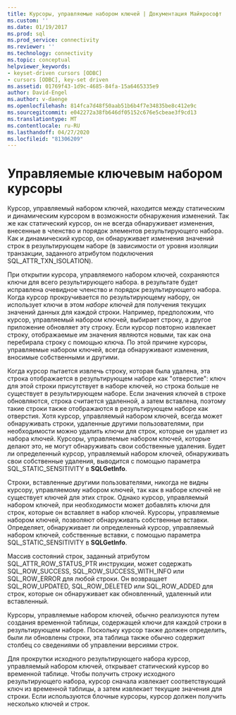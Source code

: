 ```yaml
---
title: Курсоры, управляемые набором ключей | Документация Майкрософт
ms.custom: ''
ms.date: 01/19/2017
ms.prod: sql
ms.prod_service: connectivity
ms.reviewer: ''
ms.technology: connectivity
ms.topic: conceptual
helpviewer_keywords:
- keyset-driven cursors [ODBC]
- cursors [ODBC], key-set driven
ms.assetid: 01769f43-1d9c-4685-84fa-15a6465335e9
author: David-Engel
ms.author: v-daenge
ms.openlocfilehash: 814fca7d48f50aab51b6b4f7e34835be8c412e9c
ms.sourcegitcommit: e042272a38fb646df05152c676e5cbeae3f9cd13
ms.translationtype: MT
ms.contentlocale: ru-RU
ms.lasthandoff: 04/27/2020
ms.locfileid: "81306209"
---
```

# <a name="keyset-driven-cursors"></a>Управляемые ключевым набором курсоры
Курсор, управляемый набором ключей, находится между статическим и динамическим курсором в возможности обнаружения изменений. Так же как статический курсор, он не всегда обнаруживает изменения, внесенные в членство и порядок элементов результирующего набора. Как и динамический курсор, он обнаруживает изменения значений строк в результирующем наборе (в зависимости от уровня изоляции транзакции, заданного атрибутом подключения SQL_ATTR_TXN_ISOLATION).  
  
 При открытии курсора, управляемого набором ключей, сохраняются ключи для всего результирующего набора. в результате будет исправлена очевидное членство и порядок результирующего набора. Когда курсор прокручивается по результирующему набору, он использует ключи в этом *наборе ключей* для получения текущих значений данных для каждой строки. Например, предположим, что курсор, управляемый набором ключей, выбирает строку, а другое приложение обновляет эту строку. Если курсор повторно извлекает строку, отображаемые им значения являются новыми, так как она перебирала строку с помощью ключа. По этой причине курсоры, управляемые набором ключей, всегда обнаруживают изменения, вносимые собственными и другими.  
  
 Когда курсор пытается извлечь строку, которая была удалена, эта строка отображается в результирующем наборе как "отверстие": ключ для этой строки присутствует в наборе ключей, но строка больше не существует в результирующем наборе. Если значения ключей в строке обновляются, строка считается удаленной, а затем вставлена, поэтому такие строки также отображаются в результирующем наборе как отверстия. Хотя курсор, управляемый набором ключей, всегда может обнаруживать строки, удаленные другими пользователями, при необходимости можно удалить ключи для строк, которые он удаляет из набора ключей. Курсоры, управляемые набором ключей, которые делают это, не могут обнаруживать свои собственные удаления. Будет ли определенный курсор, управляемый набором ключей, обнаруживать свои собственные удаления, выводится с помощью параметра SQL_STATIC_SENSITIVITY в **SQLGetInfo**.  
  
 Строки, вставленные другими пользователями, никогда не видны курсору, управляемому набором ключей, так как в наборе ключей не существует ключей для этих строк. Однако курсор, управляемый набором ключей, при необходимости может добавлять ключи для строк, которые он вставляет в набор ключей. Курсоры, управляемые набором ключей, позволяют обнаруживать собственные вставки. Определяет, обнаруживает ли определенный курсор, управляемый набором ключей, собственные вставки, с помощью параметра SQL_STATIC_SENSITIVITY в **SQLGetInfo**.  
  
 Массив состояний строк, заданный атрибутом SQL_ATTR_ROW_STATUS_PTR инструкции, может содержать SQL_ROW_SUCCESS, SQL_ROW_SUCCESS_WITH_INFO или SQL_ROW_ERROR для любой строки. Он возвращает SQL_ROW_UPDATED, SQL_ROW_DELETED или SQL_ROW_ADDED для строк, которые он обнаруживает как обновленный, удаленный или вставленный.  
  
 Курсоры, управляемые набором ключей, обычно реализуются путем создания временной таблицы, содержащей ключи для каждой строки в результирующем наборе. Поскольку курсор также должен определить, были ли обновлены строки, эта таблица также обычно содержит столбец со сведениями об управлении версиями строк.  
  
 Для прокрутки исходного результирующего набора курсор, управляемый набором ключей, открывает статический курсор во временной таблице. Чтобы получить строку исходного результирующего набора, курсор сначала извлекает соответствующий ключ из временной таблицы, а затем извлекает текущие значения для строки. Если используются блочные курсоры, курсор должен получить несколько ключей и строк.
